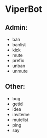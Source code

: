 # ViperBot

## Admin:
  - ban      
  - banlist  
  - kick     
  - mute     
  - prefix   
  - unban    
  - unmute   
## Other:
  - bug      
  - getid    
  - idea     
  - inviteme 
  - mutelist 
  - ping     
  - say      
